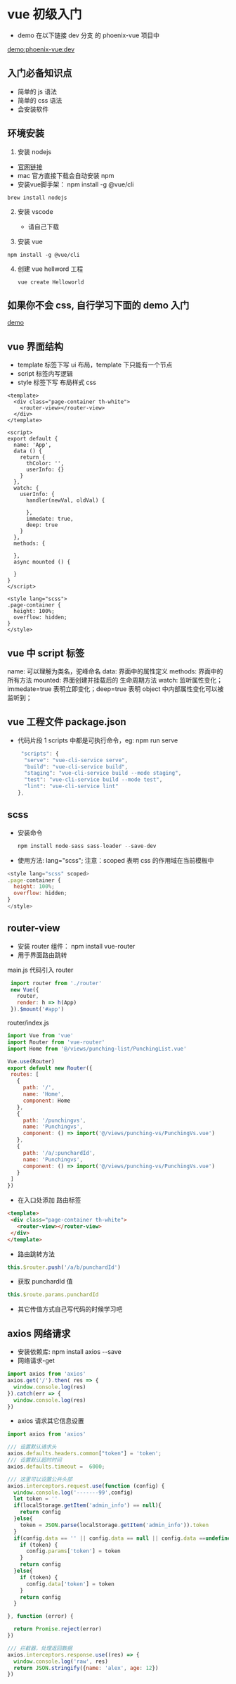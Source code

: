 # vue 初级入门

* demo 在以下链接 dev 分支 的 phoenix-vue 项目中

[demo:phoenix-vue:dev](https://github.com/sharephoenix/project_vue)

## 入门必备知识点

* 简单的 js 语法
* 简单的 css 语法
* 会安装软件

## 环境安装

1. 安装 nodejs
  * [官网链接](https://nodejs.org/en/)
  * mac 官方直接下载会自动安装 npm
  * 安装vue脚手架： npm install -g @vue/cli

   ```brew
   brew install nodejs
   ```

2. 安装 vscode
   * 请自己下载
  
3. 安装 vue

  ```action
  npm install -g @vue/cli
  ```

4. 创建 vue hellword 工程

   ```action
   vue create Helloworld
   ```

## 如果你不会 css, 自行学习下面的 demo 入门

  [demo](http://www.ruanyifeng.com/blog/2015/07/flex-grammar.html)

## vue 界面结构

* template 标签下写 ui 布局，template 下只能有一个节点
* script 标签内写逻辑
* style 标签下写 布局样式 css
  
```vue
<template>
  <div class="page-container th-white">
    <router-view></router-view>
  </div>
</template>

<script>
export default {
  name: 'App',
  data () {
    return {
      thColor: '',
      userInfo: {}
    }
  },
  watch: {
    userInfo: {
      handler(newVal, oldVal) {

      },
      immedate: true,
      deep: true
    }
  },
  methods: {

  },
  async mounted () {

  }
}
</script>

<style lang="scss">
.page-container {
  height: 100%;
  overflow: hidden;
}
</style>
```

## vue 中 script 标签

name: 可以理解为类名，驼峰命名
data: 界面中的属性定义
methods: 界面中的所有方法
mounted: 界面创建并挂载后的 生命周期方法
watch: 监听属性变化；immedate=true 表明立即变化；deep=true 表明 object 中内部属性变化可以被监听到；

## vue 工程文件 package.json

* 代码片段 1
  scripts 中都是可执行命令，eg: npm run serve

  ```js
   "scripts": {
    "serve": "vue-cli-service serve",
    "build": "vue-cli-service build",
    "staging": "vue-cli-service build --mode staging",
    "test": "vue-cli-service build --mode test",
    "lint": "vue-cli-service lint"
  },
  ```

## scss

* 安装命令

  ```js
  npm install node-sass sass-loader --save-dev
  ```

* 使用方法: lang="scss"; 注意：scoped 表明 css 的作用域在当前模板中

```js
<style lang="scss" scoped>
.page-container {
  height: 100%;
  overflow: hidden;
}
</style>
```

## router-view

* 安装 router 组件： npm install vue-router
* 用于界面路由跳转

 main.js 代码引入 router

 ```js
  import router from './router'
  new Vue({
    router,
    render: h => h(App)
  }).$mount('#app')
 ```

 router/index.js

 ```js
 import Vue from 'vue'
import Router from 'vue-router'
import Home from '@/views/punching-list/PunchingList.vue'

Vue.use(Router)
export default new Router({
  routes: [
    {
      path: '/',
      name: 'Home',
      component: Home
    },
    {
      path: '/punchingvs',
      name: 'Punchingvs',
      component: () => import('@/views/punching-vs/PunchingVs.vue')
    },
    {
      path: '/a/:punchardId',
      name: 'Punchingvs',
      component: () => import('@/views/punching-vs/PunchingVs.vue')
    }
  ]
})
 ```

 * 在入口处添加 路由标签

 ```html
 <template>
  <div class="page-container th-white">
    <router-view></router-view>
  </div>
</template>
 ```

* 路由跳转方法

 ```js
 this.$router.push('/a/b/punchardId')
 ```

* 获取 punchardId 值

 ```js
 this.$route.params.punchardId
 ```

* 其它传值方式自己写代码的时候学习吧

## axios 网络请求

* 安装依赖库: npm install axios --save
* 网络请求-get

```js
import axios from 'axios'
axios.get('/').then( res => {
  window.console.log(res)
}).catch(err => {
  window.console.log(res)
})
```

* axios 请求其它信息设置

```js
import axios from 'axios'

/// 设置默认请求头
axios.defaults.headers.common["token"] = 'token';
/// 设置默认超时时间
axios.defaults.timeout =  6000;

/// 这里可以设置公共头部
axios.interceptors.request.use(function (config) {
  window.console.log('-------99',config)
  let token = ''
  if(localStorage.getItem('admin_info') == null){
    return config
  }else{
    token = JSON.parse(localStorage.getItem('admin_info')).token
  }
  if(config.data == '' || config.data == null || config.data ==undefined){
    if (token) {
      config.params['token'] = token
    }
    return config
  }else{
    if (token) {
      config.data['token'] = token
    }
    return config
  }

}, function (error) {

  return Promise.reject(error)
})

/// 拦截器，处理返回数据
axios.interceptors.response.use((res) => {
  window.console.log('raw', res)
  return JSON.stringify({name: 'alex', age: 12})
})
```
